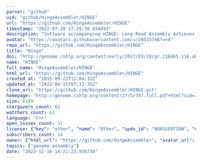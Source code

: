 ```yaml
---
parser: "github"
uid: "github/HingeAssembler/HINGE"
url: "https://github.com/HingeAssembler/HINGE"
timestamp: "2022-07-20 17:29:50.834893"
description: "Software accompanying HINGE: Long-Read Assembly Achieves Optimal Repeat Resolution"
avatar: "https://avatars.githubusercontent.com/u/26515746?v=4"
repo_url: "https://github.com/HingeAssembler/HINGE"
title: "Hinge"
doi: "http://genome.cshlp.org/content/early/2017/03/20/gr.216465.116.abstract"
name: "HINGE"
full_name: "HingeAssembler/HINGE"
html_url: "https://github.com/HingeAssembler/HINGE"
created_at: "2015-09-22T12:04:32Z"
updated_at: "2022-04-15T07:32:35Z"
clone_url: "https://github.com/HingeAssembler/HINGE.git"
homepage: "http://genome.cshlp.org/content/27/5/747.full.pdf+html?sid=39918b0d-7a7d-4a12-b720-9238834902fd"
size: 6189
stargazers_count: 62
watchers_count: 62
language: "C++"
open_issues_count: 31
license: {"key": "other", "name": "Other", "spdx_id": "NOASSERTION", "url": null, "node_id": "MDc6TGljZW5zZTA="}
subscribers_count: 14
owner: {"html_url": "https://github.com/HingeAssembler", "avatar_url": "https://avatars.githubusercontent.com/u/26515746?v=4", "login": "HingeAssembler", "type": "Organization"}
topics: ["genome-assembly"]
date: "2023-12-16 14:21:23.936750"
---
```

